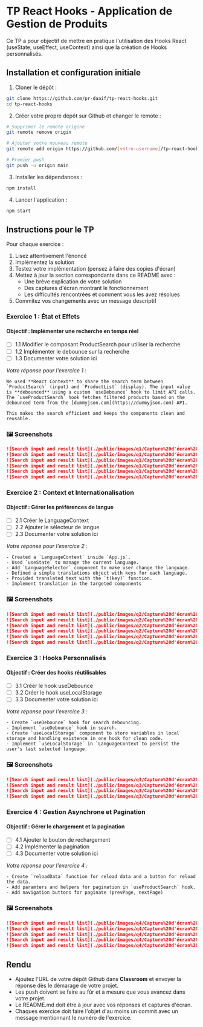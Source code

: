 # TP React Hooks - Application de Gestion de Produits

Ce TP a pour objectif de mettre en pratique l'utilisation des Hooks React (useState, useEffect, useContext) ainsi que la création de Hooks personnalisés.

## Installation et configuration initiale

1. Cloner le dépôt :
```bash
git clone https://github.com/pr-daaif/tp-react-hooks.git
cd tp-react-hooks
```

2. Créer votre propre dépôt sur Github et changer le remote :
```bash
# Supprimer le remote origine
git remote remove origin

# Ajouter votre nouveau remote
git remote add origin https://github.com/[votre-username]/tp-react-hooks.git

# Premier push
git push -u origin main
```

3. Installer les dépendances :
```bash
npm install
```

4. Lancer l'application :
```bash
npm start
```

## Instructions pour le TP

Pour chaque exercice :
1. Lisez attentivement l'énoncé
2. Implémentez la solution
3. Testez votre implémentation (pensez à faire des copies d'écran)
4. Mettez à jour la section correspondante dans ce README avec :
   - Une brève explication de votre solution
   - Des captures d'écran montrant le fonctionnement
   - Les difficultés rencontrées et comment vous les avez résolues
5. Commitez vos changements avec un message descriptif

### Exercice 1 : État et Effets 
#### Objectif : Implémenter une recherche en temps réel

- [ ] 1.1 Modifier le composant ProductSearch pour utiliser la recherche
- [ ] 1.2 Implémenter le debounce sur la recherche
- [ ] 1.3 Documenter votre solution ici

_Votre réponse pour l'exercice 1 :_

```
We used **React Context** to share the search term between `ProductSearch` (input) and `ProductList` (display). The input value is **debounced** using a custom `useDebounce` hook to limit API calls. The `useProductSearch` hook fetches filtered products based on the debounced term from the [dummyjson.com](https://dummyjson.com) API.

This makes the search efficient and keeps the components clean and reusable.
```

### 🖼️ Screenshots

```markdown
![Search input and result list](./public/images/q1/Capture%20d'écran%202025-08-12%20195502.png)
![Search input and result list](./public/images/q1/Capture%20d'écran%202025-08-12%20195525.png)
![Search input and result list](./public/images/q1/Capture%20d'écran%202025-08-12%20195548.png)
![Search input and result list](./public/images/q1/Capture%20d'écran%202025-08-12%20195604.png)
![Search input and result list](./public/images/q1/Capture%20d'écran%202025-08-12%20195631.png)
![Search input and result list](./public/images/q1/Capture%20d'écran%202025-08-12%20195639.png)
```

### Exercice 2 : Context et Internationalisation
#### Objectif : Gérer les préférences de langue

- [ ] 2.1 Créer le LanguageContext
- [ ] 2.2 Ajouter le sélecteur de langue
- [ ] 2.3 Documenter votre solution ici

_Votre réponse pour l'exercice 2 :_
```
- Created a `LanguageContext` inside `App.js`.
- Used `useState` to manage the current language.
- Add `LanguageSelector` component to make user change the language.
- Defined a simple translations object with keys for each language.
- Provided translated text with the `t(key)` function.
- Implement translation in the targeted components

```

### 🖼️ Screenshots

```markdown
![Search input and result list](./public/images/q2/Capture%20d'écran%202025-08-13%20082212.png)
![Search input and result list](./public/images/q2/Capture%20d'écran%202025-08-13%20082314.png)
![Search input and result list](./public/images/q2/Capture%20d'écran%202025-08-13%20084457.png)
![Search input and result list](./public/images/q2/Capture%20d'écran%202025-08-13%20084510.png)
![Search input and result list](./public/images/q2/Capture%20d'écran%202025-08-13%20084521.png)
![Search input and result list](./public/images/q2/Capture%20d'écran%202025-08-13%20084537.png)
```

### Exercice 3 : Hooks Personnalisés
#### Objectif : Créer des hooks réutilisables

- [ ] 3.1 Créer le hook useDebounce
- [ ] 3.2 Créer le hook useLocalStorage
- [ ] 3.3 Documenter votre solution ici

_Votre réponse pour l'exercice 3 :_
```
- Create `useDebounce` hook for search debouncing.
- Implement `useDebounce` hook in search.
- Create `useLocalStorage` component to store variables in local storage and handling existence in one hook for clean code.
- Implement `useLocalStorage` in `LanguageContext`to persist the user's last selected language.
```

### 🖼️ Screenshots

```markdown
![Search input and result list](./public/images/q3/Capture%20d'écran%202025-08-13%20094409.png)
![Search input and result list](./public/images/q3/Capture%20d'écran%202025-08-13%20095847.png)
![Search input and result list](./public/images/q3/Capture%20d'écran%202025-08-13%20095931.png)
![Search input and result list](./public/images/q3/Capture%20d'écran%202025-08-13%20100007.png)
```

### Exercice 4 : Gestion Asynchrone et Pagination
#### Objectif : Gérer le chargement et la pagination

- [ ] 4.1 Ajouter le bouton de rechargement
- [ ] 4.2 Implémenter la pagination
- [ ] 4.3 Documenter votre solution ici

_Votre réponse pour l'exercice 4 :_
```
- Create `reloadData` function for reload data and a button for reload the data.
- Add paramters and helpers for pagination in `useProductSearch` hook.
- Add navigation buttons for paginate (prevPage, nextPage)
```

### 🖼️ Screenshots

```markdown
![Search input and result list](./public/images/q4/Capture%20d'écran%202025-08-13%20112839.png)
![Search input and result list](./public/images/q4/Capture%20d'écran%202025-08-13%20112848.png)
![Search input and result list](./public/images/q4/Capture%20d'écran%202025-08-13%20112856.png)
![Search input and result list](./public/images/q4/Capture%20d'écran%202025-08-13%20112952.png)
![Search input and result list](./public/images/q4/Capture%20d'écran%202025-08-13%20113003.png)
```

## Rendu

- Ajoutez l'URL de votre dépôt Github dans  **Classroom** et envoyer la réponse dès le démarage de votre projet.
- Les push doivent se faire au fûr et à mesure que vous avancez dans votre projet.
- Le README.md doit être à jour avec vos réponses et captures d'écran. 
- Chaques exercice doit faire l'objet d'au moins un commit avec un message mentionnant le numéro de l'exercice.
